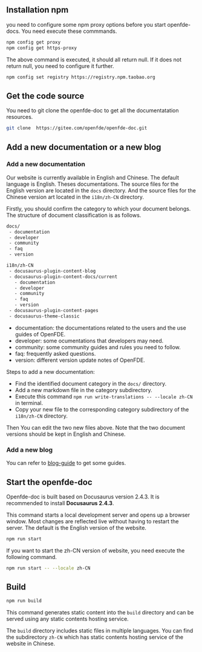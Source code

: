 ## Installation npm 

you need to configure some npm proxy options before you start openfde-docs. You need execute these commmands.

```bash
npm config get proxy
npm config get https-proxy
```

The above command is executed, it should all return null. If it does not return null, you need to configure it further.

```bash
npm config set registry https://registry.npm.taobao.org
```

## Get the code source

You need to git clone the openfde-doc to get all the documentatation resources.

```bash
git clone  https://gitee.com/openfde/openfde-doc.git
```

## Add a new documentation or a new blog

### Add a new documentation

Our website is currently available in English and Chinese. The default language is English. Theses documentations. The source files for the English version are located in the `docs` directory. And the source files for the Chinese version art located in the `i18n/zh-CN` directory.

Firstly, you should confirm the category to which your document belongs. The structure of document classification is as follows.
  
```bash
docs/
 - documentation
 - developer
 - community
 - faq
 - version

i18n/zh-CN
 - docusaurus-plugin-content-blog
 - docusaurus-plugin-content-docs/current
   - documentation
   - developer
   - community
   - faq
   - version
 - docusaurus-plugin-content-pages
 - docusaurus-theme-classic
```

- documentation: the documentations related to the users and the use guides of OpenFDE.
- developer: some ocumentations that developers may need.
- community: some community guides and rules you need to follow.
- faq: frequently asked questions.
- version: different version update notes of OpenFDE.

Steps to add a new documentation:
- Find the identified document category in the `docs/` directory.
- Add a new markdown file in the category subdirectory.
- Execute this command ```npm run write-translations -- --locale zh-CN``` in terminal.
- Copy your new file to the corresponding category subdirectory of the `i18n/zh-CN` directory.
  
Then You can edit the two new files above. Note that the two document versions should be kept in English and Chinese.

### Add a new blog

You can refer to [blog-guide](./blog-guide.md) to get some guides.

## Start the openfde-doc

Openfde-doc is built based on Docusaurus version 2.4.3. It is recommended to install **Docusaurus 2.4.3**.

This command starts a local development server and opens up a browser window. Most changes are reflected live without having to restart the server. The default is the English version of the website.

```bash
npm run start
```

If you want to start the zh-CN version of website, you need execute the following command.

```bash
npm run start -- --locale zh-CN
```

## Build

```bash
npm run build
```

This command generates static content into the `build` directory and can be served using any static contents hosting service. 

The `build` directory includes static files in multiple languages. You can find the subdirectory `zh-CN` which has static contents hosting service of the website in Chinese.